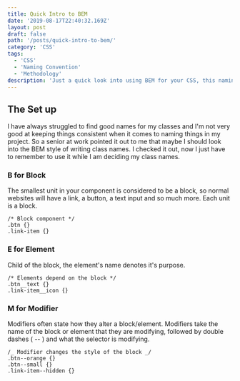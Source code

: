 ```yaml
---
title: Quick Intro to BEM
date: '2019-08-17T22:40:32.169Z'
layout: post
draft: false
path: '/posts/quick-intro-to-bem/'
category: 'CSS'
tags:
  - 'CSS'
  - 'Naming Convention'
  - 'Methodology'
description: 'Just a quick look into using BEM for your CSS, this naming convention is a good practice to save yourself a lot of time thinking of a good class name for your next button.'
---
```


## The Set up

I have always struggled to find good names for my classes and I'm not very good at keeping things consistent when it comes to naming things in my project. So a senior at work pointed it out to me that maybe I should look into the BEM style of writing class names. I checked it out, now I just have to remember to use it while I am deciding my class names.

### B for Block

The smallest unit in your component is considered to be a block, so normal websites will have a link, a button, a text input and so much more. Each unit is a block.

```
/* Block component */
.btn {}
.link-item {}
```

### E for Element

Child of the block, the element's name denotes it's purpose.

```
/* Elements depend on the block */
.btn__text {}
.link-item__icon {}
```

### M for Modifier

Modifiers often state how they alter a block/element. Modifiers take the name of the block or element that they are modifying, followed by double dashes ( -- ) and what the selector is modifying.

```
/_ Modifier changes the style of the block _/
.btn--orange {}
.btn--small {}
.link-item--hidden {}

```
